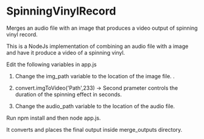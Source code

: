 # SpinningVinylRecord
Merges an audio file with an image that produces a video output of spinning vinyl record.

This is a NodeJs implementation of combining an audio file with a image and have it produce a video of a spinning vinyl. 

Edit the following variables in app.js

1. Change the img_path variable to the location of the image file.
.
2. convert.imgToVideo('Path',233) -> Second prameter controls the duration of the spinning effect in seconds.

3. Change the audio_path variable to the location of the audio file. 

Run npm install and then node app.js. 

It converts and places the final output inside merge_outputs directory. 
